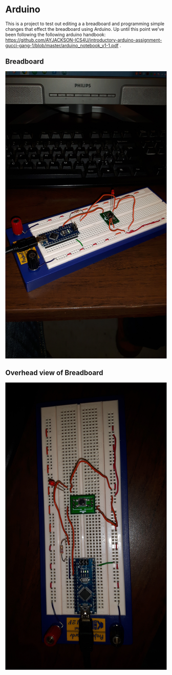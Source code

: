 # Arduino


This is a project to test out editing a a breadboard and programming simple changes that effect the breadboard using Arduino. Up until this point we've been following the following arduino handbook: https://github.com/AYJACKSON-ICS4U/introductory-arduino-assignment-gucci-gang-1/blob/master/arduino_notebook_v1-1.pdf . 

## Breadboard
![Breadboard](https://github.com/AYJACKSON-ICS4U/introductory-arduino-assignment-gucci-gang-1/blob/master/20171129_110845.jpg)

## Overhead view of Breadboard
![Overhead view of Breadboard](https://github.com/AYJACKSON-ICS4U/introductory-arduino-assignment-gucci-gang-1/blob/master/20171129_110859.jpg)
